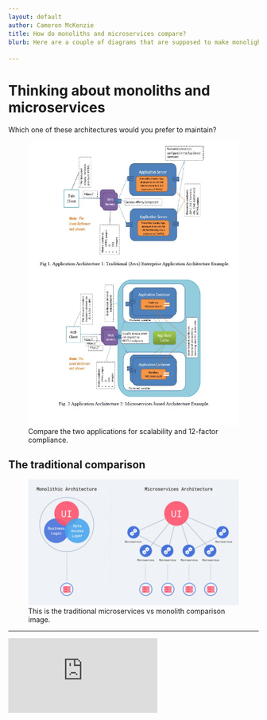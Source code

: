 ```yaml
---
layout: default
author: Cameron McKenzie
title: How do monoliths and microservices compare?
blurb: Here are a couple of diagrams that are supposed to make monolights look bad. I think they do the opposite.

---
```

# Thinking about monoliths and microservices

Which one of these architectures would you prefer to maintain?

<figure class="figure">
  <img src='/assets/monlith01.jpg' alt="12-factor microservices" class="img-fluid mx-auto d-block img-thumbnail rounded " >
  <figcaption class="figure-caption">Compare the two applications for scalability and 12-factor compliance.</figcaption>
</figure>

## The traditional comparison

<figure class="figure">
  <img src='/assets/monlith03.jpg' alt="Microservices Monoliths comparison" class="img-fluid mx-auto d-block img-thumbnail rounded " >
  <figcaption class="figure-caption">This is the traditional microservices vs monolith comparison image.</figcaption>
</figure>



<hr/>

<iframe  src="https://www.youtube.com/embed/3yBIRmUJhio" frameborder="0" allow="accelerometer; autoplay; clipboard-write; encrypted-media; gyroscope; picture-in-picture" allowfullscreen></iframe> 
